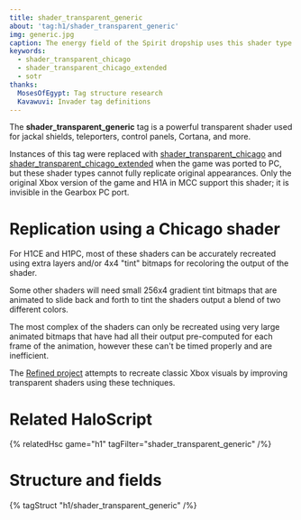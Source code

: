 ```yaml
---
title: shader_transparent_generic
about: 'tag:h1/shader_transparent_generic'
img: generic.jpg
caption: The energy field of the Spirit dropship uses this shader type in H1A and Xbox.
keywords:
  - shader_transparent_chicago
  - shader_transparent_chicago_extended
  - sotr
thanks:
  MosesOfEgypt: Tag structure research
  Kavawuvi: Invader tag definitions
---
```

The **shader_transparent_generic** tag is a powerful transparent shader used for jackal shields, teleporters, control panels, Cortana, and more.

Instances of this tag were replaced with [shader_transparent_chicago](~) and [shader_transparent_chicago_extended](~) when the game was ported to PC, but these shader types cannot fully replicate original appearances. Only the original Xbox version of the game and H1A in MCC support this shader; it is invisible in the Gearbox PC port.

# Replication using a Chicago shader
For H1CE and H1PC, most of these shaders can be accurately recreated using extra layers and/or 4x4 "tint" bitmaps for recoloring the output of the shader.

Some other shaders will need small 256x4 gradient tint bitmaps that are animated to slide back and forth to tint the shaders output a blend of two different colors.

The most complex of the shaders can only be recreated using very large animated bitmaps that have had all their output pre-computed for each frame of the animation, however these can't be timed properly and are inefficient.

The [Refined project][refined] attempts to recreate classic Xbox visuals by improving transparent shaders using these techniques.

# Related HaloScript
{% relatedHsc game="h1" tagFilter="shader_transparent_generic" /%}

# Structure and fields

{% tagStruct "h1/shader_transparent_generic" /%}

[refined]: https://www.reddit.com/r/HaloCERefined
